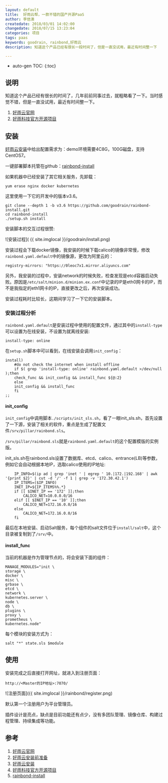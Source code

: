 ```yaml
---
layout: default
title:  好雨云帮，一款不错的国产开源PaaS
author: 李佶澳
createdate: 2018/03/01 14:02:00
changedate: 2018/07/15 13:23:04
categories: 项目
tags: paas
keywords: goodrain, rainbond,好雨云
description: 知道这个产品已经有很长一段时间了，但是一直没试用，最近有时间整一下

---
```


* auto-gen TOC:
{:toc}

## 说明 

知道这个产品已经有很长的时间了，几年前前同事过去，就粗略看了一下。当时感觉不错，但是一直没试用，最近有时间整一下。

1. [好雨云官网][1]
2. [好雨科技官方开源项目][4]

## 安装

[好雨云安装][2]中给出配置需求为：demo环境需要4C8G，100G磁盘，支持CentOS7。

一键部署脚本托管在github：[rainbond-install][5]

如果机器中已经安装了其它相关服务，先卸载：

	yum erase nginx docker kubernetes

这里使用一下它的开发中的版本v3.6。

	git clone --depth 1 -b v3.6 https://github.com/goodrain/rainbond-install.git
	cd rainbond-install
	./setup.sh install

安装脚本的交互过程很赞:

![安装过程]( {{ site.imglocal }}/goodrain/install.png)

安装过程会下载docker镜像，我安装的时候下载calico的镜像非常慢，修改`rainbond.yaml.default`中的镜像源，更改为阿里云的：

	registry-mirrors: "https://0leoc7x1.mirror.aliyuncs.com"

另外，我安装的过程中，安装network的时候失败，检查发现是etcd容器启动失败。原因是`/etc/salt/minion.d/minion.ex.conf`中记录的IP是eth0网卡的IP，而不是我指定的eth1网卡的IP，直接更改之后，再次安装成功。

安装过程耗时比较长，这期间学习了一下它的安装脚本。

### 安装过程分析

`rainbond.yaml.default`是安装过程中使用的配置文件，通过其中的`install-type`可以设置为在线安装，不设置为就离线安装:

	install-type: online

在`setup.sh`脚本中可以看到，在线安装会调用`init_config`：

	install)
	    #do not check the internet when install offline
	    if $( grep 'install-type: online' rainbond.yaml.default >/dev/null );then
	    check_func && init_config && install_func ${@:2}
	    else
	    init_config && install_func
	    fi
	;;

#### init_config 

`init_config`中调用脚本`./scripts/init_sls.sh`，看了一眼init_sls.sh，首先设置了一下源，安装了相关的软件，重点是生成了配置文件`/srv/pillar/rainbond.sls`。

`/srv/pillar/rainbond.sls`就是`rainbond.yaml.default`的这个配置模版的实例版。

init_sls.sh在rainbond.sls设置了数据库、etcd、calico、entrance(LB)等参数，例如它会自动根据本地IP，选取calico使用的IP地址:

	    IP_INFO=$(ip ad | grep 'inet ' | egrep ' 10.|172.|192.168' | awk '{print $2}' | cut -d '/' -f 1 | grep -v '172.30.42.1')
	    IP_ITEMS=($IP_INFO)
	    INET_IP=${IP_ITEMS%%.*}
	    if [[ $INET_IP == '172' ]];then
	        CALICO_NET=10.0.0.0/16
	    elif [[ $INET_IP == '10' ]];then
	        CALICO_NET=172.16.0.0/16
	    else
	        CALICO_NET=172.16.0.0/16
	    fi

最后在本地安装、启动Salt服务，每个组件的salt文件位于`install/salt`中，这个目录被复制到了`/srv/`中。

#### install_func

当前的机器是作为管理节点的，将会安装下面的组件：

	MANAGE_MODULES="init \
	storage \
	docker \
	misc \
	grbase \
	etcd \
	network \
	kubernetes.server \
	node \
	db \
	plugins \
	proxy \
	prometheus \
	kubernetes.node"

每个模块的安装方式为：

	salt "*" state.sls $module

## 使用

安装完成之后直接打开网址，就进入到注册页面：

	http://<Master的IP地址>:7070/

![注册页面]({{ site.imglocal }}/rainbond/register.png)

默认第一个注册用户为平台管理员。

插件设计是亮点，缺点是目前功能还有点少，没有多团队管理、镜像仓库、构建过程管理、持续集成等功能。

## 参考

1. [好雨云官网][1]
2. [好雨云安装前准备][2]
3. [好雨云安装][3]
4. [好雨科技官方开源项目][3]
5. [rainbond-install][5]

[1]: https://www.goodrain.com/ "好雨云官网" 
[2]: https://www.goodrain.com/docs/stable/getting-started/before-installation.html "好雨云安装前准备"
[3]: https://www.goodrain.com/docs/stable/getting-started/online-installation.html  "好雨云安装" 
[4]: https://github.com/goodrain "好雨科技官方开源项目"
[5]: https://github.com/goodrain/rainbond-install.git "rainbond-install"
